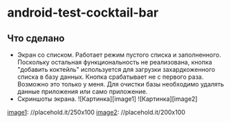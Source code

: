 # android-test-cocktail-bar
## Что сделано
* Экран со списком. Работает режим пустого списка и заполненного. Поскольку остальная функциональность не реализована, кнопка "добавить коктейль" используется для загрузки захардкоженного списка в базу данных.  Кнопка срабатывает не с первого раза. Возможно это только у меня. Для очистки базы необходимо удалять данные приложения или само приложение. 
* Скриншоты экрана.
![Картинка][image1]
![Картинка][image2]

[image1](https://user-images.githubusercontent.com/59739589/259238892-07743919-71d5-4ece-88bb-869c4775b5e5.jpg): //placehold.it/250x100
[image2](https://user-images.githubusercontent.com/59739589/259238938-b57faa3c-1d6b-4a50-95a6-77fe1a2cc956.jpg): //placehold.it/200x100
